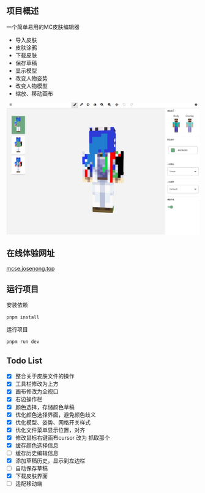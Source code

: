 ## 项目概述

一个简单易用的MC皮肤编辑器

- 导入皮肤
- 皮肤涂鸦
- 下载皮肤
- 保存草稿
- 显示模型
- 改变人物姿势
- 改变人物模型
- 缩放、移动画布

![Alt text](/public/show.png)

## 在线体验网址

[mcse.josenong.top](http://mcse.josenong.top) 

## 运行项目

安装依赖

```
pnpm install
```

运行项目

```
pnpm run dev
```

## Todo List

- [x] 整合关于皮肤文件的操作
- [x] 工具栏修改为上方
- [x] 画布修改为全视口
- [x] 右边操作栏
- [x] 颜色选择，存储颜色草稿
- [x] 优化颜色选择界面，避免颜色歧义
- [x] 优化模型、姿势、网格开关样式
- [x] 优化文件菜单显示位置，对齐
- [x] 修改鼠标右键画布cursor 改为 抓取那个
- [x] 缓存颜色选择信息
- [ ] 缓存历史编辑信息
- [x] 添加草稿历史，显示到左边栏
- [ ] 自动保存草稿
- [x] 下载皮肤界面
- [ ] 适配移动端
